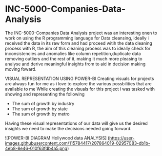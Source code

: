 # INC-5000-Companies-Data-Analysis

The INC-5000-Companies Data Analysis project was an interesting onen to work on using the R programming language for Data cleansing, 
ideally i received the data in its raw form and had  proceed witih the data cleaning process with R, 
the aim of this cleaning process was to ideally check for inconsistencies and anomalies like column repetition,duplicate data removing outliers and the rest of it,
making it much more pleasing to analyse and derive meaningful insights from to aid in decision making moving foward.

VISUAL REPRESENTATION USING POWER-BI
Creating visuals for projects are always fun for me as i love to explore the various possbilities that are available to me
While creating the visuals for this project i was tasked with showing and representing the following
* The sum of growth by industry
* The sum of growth by state
* The sum of growth by metro

Having these visual representations of our data will give us the desired insights we need to make the decisions needed going forward.  

![POWER-BI DIAGRAM Hollywood data ANALYSIS]
(https://user-images.githubusercontent.com/115784417/207864019-02957083-db1b-4eb8-8e46-010f63fdb4a5.png)
